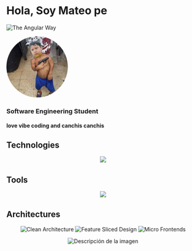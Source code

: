 <h1>Hola, Soy Mateo pe</h1>

<p>
  <img src="https://img.shields.io/badge/The%20Angular%20Way-%E2%9C%94-red?style=for-the-badge&logo=angular" alt="The Angular Way" />
</p>

<p>
  <img src="teus-chibolo.jpg" width="160" height="160" style="border-radius: 50%;" alt="profile photo" />
</p>

<h3>Software Engineering Student</h3>

<h4>
  love vibe coding and canchis canchis
</h4>

## Technologies
<p align="center">
  <img src="https://skillicons.dev/icons?i=angular,ts,scss,bun,java,spring,php,laravel,python,redis,bootstrap&theme=dark" />
</p>

## Tools

<p align="center">
  <img src="https://skillicons.dev/icons?i=git,github,idea,webstorm,postman,npm,atom,md,latex,vite,figma,docker&theme=dark" />
</p>

## Architectures

<p align="center">
  <img src="https://img.shields.io/badge/Clean%20Architecture-%20-blueviolet?style=for-the-badge" alt="Clean Architecture" />
  <img src="https://img.shields.io/badge/Feature--Sliced%20Design-%20-orange?style=for-the-badge" alt="Feature Sliced Design" />
  <img src="https://img.shields.io/badge/Micro--Frontends-%20-00bcd4?style=for-the-badge" alt="Micro Frontends" />
</p>

<p align="center">
  <img src="https://external-content.duckduckgo.com/iu/?u=https%3A%2F%2Fwww.mememaker.net%2Fstatic%2Fimages%2Fmemes%2F4036178.jpg&f=1&nofb=1&ipt=288d799bdab9dc6de5598855873291d239901c012a97816e2f96d3e06892ef05" alt="Descripción de la imagen" width="400"/>
</p>
